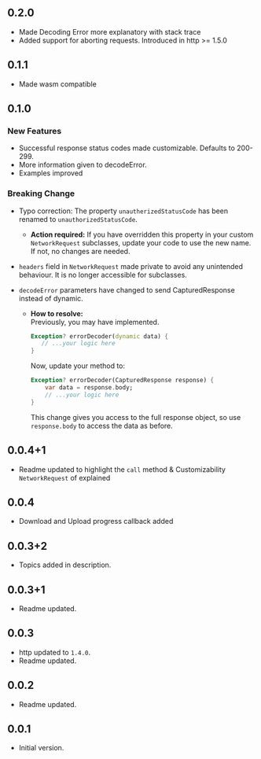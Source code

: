 ## 0.2.0
- Made Decoding Error more explanatory with stack trace
- Added support for aborting requests. Introduced in http >= 1.5.0

## 0.1.1
- Made wasm compatible

## 0.1.0

### New Features
- Successful response status codes made customizable. Defaults to 200-299. 
- More information given to decodeError.
- Examples improved

### Breaking Change
- Typo correction: The property `unautherizedStatusCode` has been renamed to `unauthorizedStatusCode`.  
    - **Action required:** If you have overridden this property in your custom `NetworkRequest` subclasses, update your code to use the new name. If not, no changes are needed.

- `headers` field in `NetworkRequest` made private to avoid any unintended behaviour. It is no longer accessible for subclasses.

- `decodeError` parameters have changed to send CapturedResponse instead of dynamic.
    - **How to resolve:**  
        Previously, you may have implemented.  
         ```dart
        Exception? errorDecoder(dynamic data) {
            // ...your logic here
        }
        ```
        Now, update your method to:  
        ```dart
        Exception? errorDecoder(CapturedResponse response) {
            var data = response.body;
            // ...your logic here
        }
        ```
        This change gives you access to the full response object, so use `response.body` to access the data as before.

## 0.0.4+1

- Readme updated to highlight the `call` method & Customizability `NetworkRequest` of explained

## 0.0.4

- Download and Upload progress callback added

## 0.0.3+2

- Topics added in description.

## 0.0.3+1

- Readme updated.

## 0.0.3

- http updated to `1.4.0`.
- Readme updated.

## 0.0.2

- Readme updated.

## 0.0.1

- Initial version.